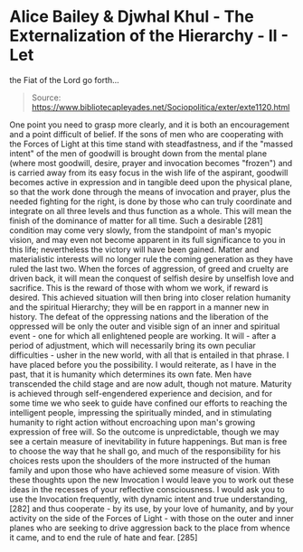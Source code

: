 # Alice Bailey & Djwhal Khul - The Externalization of the Hierarchy - II - Let
the Fiat of the Lord go forth...

> Source: https://www.bibliotecapleyades.net/Sociopolitica/exter/exte1120.html

One point you need to grasp more clearly, and it is both an encouragement and a point difficult of belief. If the sons of men who are cooperating with the Forces of Light at this time stand with steadfastness, and if the "massed intent" of the men of goodwill is brought down from the mental plane (where most goodwill, desire, prayer and invocation becomes "frozen") and is carried away from its easy focus in the wish life of the aspirant, goodwill becomes active in expression and in tangible deed upon the physical plane, so that the work done through the means of invocation and prayer, plus the needed fighting for the right, is done by those who can truly coordinate and integrate on all three levels and thus function as a whole. This will mean the finish of the dominance of matter for all time. Such a desirable [281] condition may come very slowly, from the standpoint of man's myopic vision, and may even not become apparent in its full significance to you in this life; nevertheless the victory will have been gained. Matter and materialistic interests will no longer rule the coming generation as they have ruled the last two. When the forces of aggression, of greed and cruelty are driven back, it will mean the conquest of selfish desire by unselfish love and sacrifice. This is the reward of those with whom we work, if reward is desired. This achieved situation will then bring into closer relation humanity and the spiritual Hierarchy; they will be en rapport in a manner new in history. The defeat of the oppressing nations and the liberation of the oppressed will be only the outer and visible sign of an inner and spiritual event - one for which all enlightened people are working. It will - after a period of adjustment, which will necessarily bring its own peculiar difficulties - usher in the new world, with all that is entailed in that phrase.
I have placed before you the possibility. I would reiterate, as I have in the past, that it is humanity which determines its own fate. Men have transcended the child stage and are now adult, though not mature. Maturity is achieved through self-engendered experience and decision, and for some time we who seek to guide have confined our efforts to reaching the intelligent people, impressing the spiritually minded, and in stimulating humanity to right action without encroaching upon man's growing expression of free will. So the outcome is unpredictable, though we may see a certain measure of inevitability in future happenings. But man is free to choose the way that he shall go, and much of the responsibility for his choices rests upon the shoulders of the more instructed of the human family and upon those who have achieved some measure of vision.
With these thoughts upon the new Invocation I would leave you to work out these ideas in the recesses of your reflective consciousness. I would ask you to use the Invocation frequently, with dynamic intent and true understanding, [282] and thus cooperate - by its use, by your love of humanity, and by your activity on the side of the Forces of Light - with those on the outer and inner planes who are seeking to drive aggression back to the place from whence it came, and to end the rule of hate and fear. [285]
